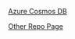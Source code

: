 [Azure Cosmos DB](https://prashantdhavale.github.io/azurecosmosdb)

[Other Repo Page](https://prashantdhavale.github.io/sac/readme.md)
